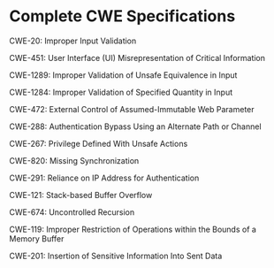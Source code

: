 

# Complete CWE Specifications

CWE-20: Improper Input Validation

CWE-451: User Interface (UI) Misrepresentation of Critical Information

CWE-1289: Improper Validation of Unsafe Equivalence in Input

CWE-1284: Improper Validation of Specified Quantity in Input

CWE-472: External Control of Assumed-Immutable Web Parameter

CWE-288: Authentication Bypass Using an Alternate Path or Channel

CWE-267: Privilege Defined With Unsafe Actions

CWE-820: Missing Synchronization

CWE-291: Reliance on IP Address for Authentication

CWE-121: Stack-based Buffer Overflow

CWE-674: Uncontrolled Recursion

CWE-119: Improper Restriction of Operations within the Bounds of a Memory Buffer

CWE-201: Insertion of Sensitive Information Into Sent Data